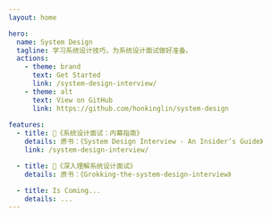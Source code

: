 ```yaml
---
layout: home

hero:
  name: System Design
  tagline: 学习系统设计技巧，为系统设计面试做好准备。
  actions:
    - theme: brand
      text: Get Started
      link: /system-design-interview/
    - theme: alt
      text: View on GitHub
      link: https://github.com/honkinglin/system-design
  
features:
  - title: 📖《系统设计面试：内幕指南》
    details: 原书：《System Design Interview - An Insider’s Guide》
    link: /system-design-interview/

  - title: 📖《深入理解系统设计面试》
    details: 原书：《Grokking-the-system-design-interview》

  - title: Is Coming...
    details: ...
---
```

